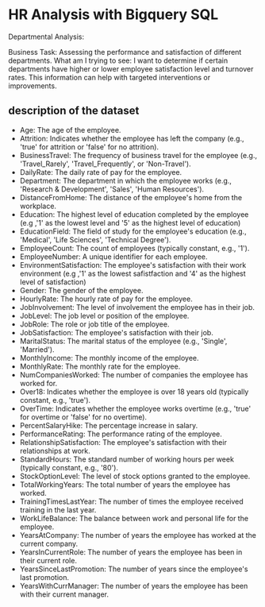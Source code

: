 # HR Analysis with Bigquery SQL

Departmental Analysis:

Business Task: Assessing the performance and satisfaction of different departments.
What am I trying to see: I want to determine if certain departments have higher or lower employee satisfaction level and turnover rates.
This information can help with targeted interventions or improvements.

## description of the dataset

* Age: The age of the employee.
* Attrition: Indicates whether the employee has left the company (e.g., 'true' for attrition or 'false' for no attrition).
* BusinessTravel: The frequency of business travel for the employee (e.g., 'Travel_Rarely', 'Travel_Frequently', or 'Non-Travel').
* DailyRate: The daily rate of pay for the employee.
* Department: The department in which the employee works (e.g., 'Research & Development', 'Sales', 'Human Resources').
* DistanceFromHome: The distance of the employee's home from the workplace.
* Education: The highest level of education completed by the employee (e.g ,'1' as the lowest level and '5' as the highest level of education)
* EducationField: The field of study for the employee's education (e.g., 'Medical', 'Life Sciences', 'Technical Degree').
* EmployeeCount: The count of employees (typically constant, e.g., '1').
* EmployeeNumber: A unique identifier for each employee.
* EnvironmentSatisfaction: The employee's satisfaction with their work environment  (e.g ,'1' as the lowest safistfaction  and '4' as the highest level of satisfaction)
* Gender: The gender of the employee.
* HourlyRate: The hourly rate of pay for the employee.
* JobInvolvement: The level of involvement the employee has in their job.
* JobLevel: The job level or position of the employee.
* JobRole: The role or job title of the employee.
* JobSatisfaction: The employee's satisfaction with their job.
* MaritalStatus: The marital status of the employee (e.g., 'Single', 'Married').
* MonthlyIncome: The monthly income of the employee.
* MonthlyRate: The monthly rate for the employee.
* NumCompaniesWorked: The number of companies the employee has worked for.
* Over18: Indicates whether the employee is over 18 years old (typically constant, e.g., 'true').
* OverTime: Indicates whether the employee works overtime (e.g., 'true' for overtime or 'false' for no overtime).
* PercentSalaryHike: The percentage increase in salary.
* PerformanceRating: The performance rating of the employee.
* RelationshipSatisfaction: The employee's satisfaction with their relationships at work.
* StandardHours: The standard number of working hours per week (typically constant, e.g., '80').
* StockOptionLevel: The level of stock options granted to the employee.
* TotalWorkingYears: The total number of years the employee has worked.
* TrainingTimesLastYear: The number of times the employee received training in the last year.
* WorkLifeBalance: The balance between work and personal life for the employee.
* YearsAtCompany: The number of years the employee has worked at the current company.
* YearsInCurrentRole: The number of years the employee has been in their current role.
* YearsSinceLastPromotion: The number of years since the employee's last promotion.
* YearsWithCurrManager: The number of years the employee has been with their current manager.



